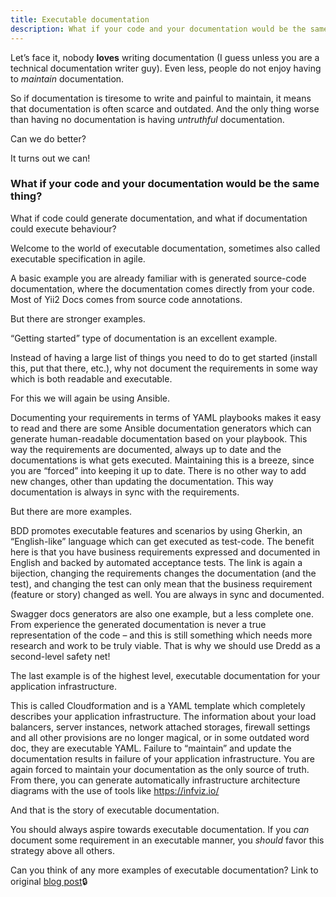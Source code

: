 ```yaml
---
title: Executable documentation
description: What if your code and your documentation would be the same thing?
---
```


Let’s face it, nobody **loves** writing documentation (I guess unless you are a technical documentation writer
guy). Even less, people do not enjoy having to _maintain_ documentation.

So if documentation is tiresome to write and painful to maintain, it means that documentation is often scarce and
outdated. And the only thing worse than having no documentation is having _untruthful_ documentation.

Can we do better?

It turns out we can!

### What if your code and your documentation would be the same thing?

What if code could generate documentation, and what if documentation could execute behaviour?

Welcome to the world of executable documentation, sometimes also called executable specification in agile.

A basic example you are already familiar with is generated source-code documentation, where the documentation comes
directly from your code. Most of Yii2 Docs comes from source code annotations.

But there are stronger examples.

“Getting started” type of documentation is an excellent example.

Instead of having a large list of things you need to do to get started (install this, put that there, etc.), why
not document the requirements in some way which is both readable and executable.

For this we will again be using Ansible.

Documenting your requirements in terms of YAML playbooks makes it easy to read and there are some Ansible
documentation generators which can generate human-readable documentation based on your playbook. This way the
requirements are documented, always up to date and the documentations is what gets executed. Maintaining this is a
breeze, since you are “forced” into keeping it up to date. There is no other way to add new changes, other than
updating the documentation. This way documentation is always in sync with the requirements.

But there are more examples.

BDD promotes executable features and scenarios by using Gherkin, an “English-like” language which can get executed
as test-code. The benefit here is that you have business requirements expressed and documented in English and
backed by automated acceptance tests. The link is again a bijection, changing the requirements changes the
documentation (and the test), and changing the test can only mean that the business requirement (feature or story)
changed as well. You are always in sync and documented.

Swagger docs generators are also one example, but a less complete one. From experience the generated documentation
is never a true representation of the code – and this is still something which needs more research and work to be
truly viable. That is why we should use Dredd as a second-level safety net!

The last example is of the highest level, executable documentation for your application infrastructure.

This is called Cloudformation and is a YAML template which completely describes your application infrastructure.
The information about your load balancers, server instances, network attached storages, firewall settings and all
other provisions are no longer magical, or in some outdated word doc, they are executable YAML. Failure to
“maintain” and update the documentation results in failure of your application infrastructure. You are again forced
to maintain your documentation as the only source of truth. From there, you can generate automatically
infrastructure architecture diagrams with the use of tools like https://infviz.io/

And that is the story of executable documentation.

You should always aspire towards executable documentation. If you _can_ document some requirement in an executable
manner, you _should_ favor this strategy above all others.

Can you think of any more examples of executable documentation? Link to original
[blog post](https://deghq.com/wordpress/devedu/executable-documentation/)🔒

